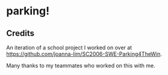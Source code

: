 # parking!

## Credits
An iteration of a school project I worked on over at https://github.com/joanna-lim/SC2006-SWE-Parking4TheWin.

Many thanks to my teammates who worked on this with me.


